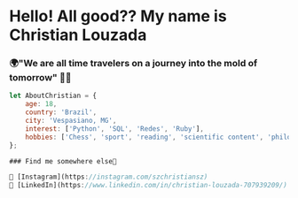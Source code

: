 # Hello! All good?? My name is Christian Louzada

### 🌍"We are all time travelers on a journey into the mold of tomorrow" 👨‍💻

```javascript
let AboutChristian = {
    age: 18,
    country: 'Brazil',
    city: 'Vespasiano, MG',
    interest: ['Python', 'SQL', 'Redes', 'Ruby'],
    hobbies: ['Chess', 'sport', 'reading', 'scientific content', 'philosophy']
};

### Find me somewhere else📳

📸 [Instagram](https://instagram.com/szchristiansz) 
💼 [LinkedIn](https://www.linkedin.com/in/christian-louzada-707939209/) 
